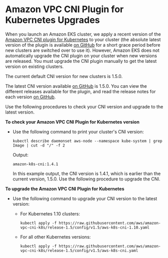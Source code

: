 # Amazon VPC CNI Plugin for Kubernetes Upgrades<a name="cni-upgrades"></a>

When you launch an Amazon EKS cluster, we apply a recent version of the [Amazon VPC CNI plugin for Kubernetes](https://github.com/aws/amazon-vpc-cni-k8s) to your cluster \(the absolute latest version of the plugin is available [on GitHub](https://github.com/aws/amazon-vpc-cni-k8s/releases) for a short grace period before new clusters are switched over to use it\)\. However, Amazon EKS does not automatically upgrade the CNI plugin on your cluster when new versions are released\. You must upgrade the CNI plugin manually to get the latest version on existing clusters\.

The current default CNI version for new clusters is 1\.5\.0\.

The latest CNI version available [on GitHub](https://github.com/aws/amazon-vpc-cni-k8s/releases) is 1\.5\.0\. You can view the different releases available for the plugin, and read the release notes for each version [on GitHub](https://github.com/aws/amazon-vpc-cni-k8s/releases)\.

Use the following procedures to check your CNI version and upgrade to the latest version\.

**To check your Amazon VPC CNI Plugin for Kubernetes version**
+ Use the following command to print your cluster's CNI version:

  ```
  kubectl describe daemonset aws-node --namespace kube-system | grep Image | cut -d "/" -f 2
  ```

  Output:

  ```
  amazon-k8s-cni:1.4.1
  ```

  In this example output, the CNI version is 1\.4\.1, which is earlier than the current version, 1\.5\.0\. Use the following procedure to upgrade the CNI\.

**To upgrade the Amazon VPC CNI Plugin for Kubernetes**
+ Use the following command to upgrade your CNI version to the latest version:
  + For Kubernetes 1\.10 clusters:

    ```
    kubectl apply -f https://raw.githubusercontent.com/aws/amazon-vpc-cni-k8s/release-1.5/config/v1.5/aws-k8s-cni-1.10.yaml
    ```
  + For all other Kubernetes versions:

    ```
    kubectl apply -f https://raw.githubusercontent.com/aws/amazon-vpc-cni-k8s/release-1.5/config/v1.5/aws-k8s-cni.yaml
    ```
